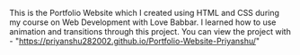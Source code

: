 This is the Portfolio Website which I created using HTML and CSS during my course on Web Development with Love Babbar. I learned how to use animation and transitions through this project.
You can view the project with - "https://priyanshu282002.github.io/Portfolio-Website-Priyanshu/"
